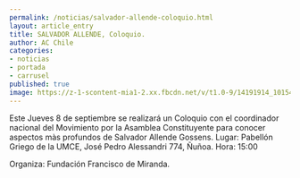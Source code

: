 ```yaml
---
permalink: /noticias/salvador-allende-coloquio.html
layout: article_entry
title: SALVADOR ALLENDE, Coloquio.
author: AC Chile
categories: 
- noticias
- portada
- carrusel
published: true
image: https://z-1-scontent-mia1-2.xx.fbcdn.net/v/t1.0-9/14191914_10154339142706397_5451166794136369056_n.jpg?oh=437678bc111f3a3d7eeb3ede51ff2155&oe=5882D692
---
```


Este Jueves 8 de septiembre se realizará un Coloquio con el coordinador nacional del Movimiento por la Asamblea Constituyente para conocer aspectos màs profundos de Salvador Allende Gossens.
Lugar: Pabellón Griego de la UMCE, José Pedro Alessandri 774, Ñuñoa.
Hora: 15:00

Organiza: Fundación Francisco de Miranda.

